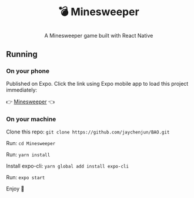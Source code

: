 # <p align="center"> 💣 Minesweeper</p>

<p align="center">
  A Minesweeper game built with React Native
</p>

## Running

### On your phone

Published on Expo. Click the link using Expo mobile app to load this project immediately:<br/>

👉 [Minesweeper](https://expo.io/@junchenjun/Minesweeper) 👈

### On your machine

Clone this repo:  `git clone https://github.com/jaychenjun/BAO.git`

Run: `cd Minesweeper`

Run: `yarn install`

Install expo-cli: `yarn global add install expo-cli`

Run: `expo start`

Enjoy 🍻
